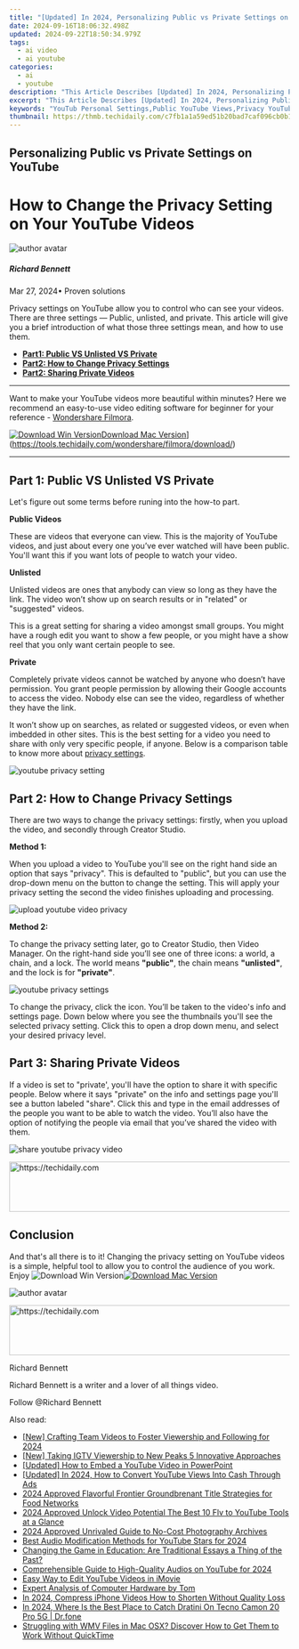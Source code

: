 ```yaml
---
title: "[Updated] In 2024, Personalizing Public vs Private Settings on YouTube"
date: 2024-09-16T18:06:32.498Z
updated: 2024-09-22T18:50:34.979Z
tags:
  - ai video
  - ai youtube
categories:
  - ai
  - youtube
description: "This Article Describes [Updated] In 2024, Personalizing Public vs Private Settings on YouTube"
excerpt: "This Article Describes [Updated] In 2024, Personalizing Public vs Private Settings on YouTube"
keywords: "YouTub Personal Settings,Public YouTube Views,Privacy YouTube Settings,YouTube Profile Customization,Private Video Options,Public Channel Preferences,Personalized YouTube Privacy"
thumbnail: https://thmb.techidaily.com/c7fb1a1a59ed51b20bad7caf096cb0b1673edc9a7909c923364a5dde19acdd7a.jpg
---
```


## Personalizing Public vs Private Settings on YouTube

# How to Change the Privacy Setting on Your YouTube Videos

![author avatar](https://images.wondershare.com/filmora/article-images/richard-bennett.jpg)

##### Richard Bennett

 Mar 27, 2024• Proven solutions

 Privacy settings on YouTube allow you to control who can see your videos. There are three settings — Public, unlisted, and private. This article will give you a brief introduction of what those three settings mean, and how to use them.

* [**Part1: Public VS Unlisted VS Private**](#part1)
* [**Part2: How to Change Privacy Settings**](#part2)
* [**Part2: Sharing Private Videos**](#part3)

---

 Want to make your YouTube videos more beautiful within minutes? Here we recommend an easy-to-use video editing software for beginner for your reference - [Wondershare Filmora](https://tools.techidaily.com/wondershare/filmora/download/).

[![Download Win Version](https://images.wondershare.com/filmora/guide/download-btn-win.jpg)](https://tools.techidaily.com/wondershare/filmora/download/)[Download Mac Version](https://images.wondershare.com/filmora/guide/download-btn-mac.jpg)](https://tools.techidaily.com/wondershare/filmora/download/)

---

## Part 1: Public VS Unlisted VS Private

 Let's figure out some terms before runing into the how-to part.

 **Public Videos**

 These are videos that everyone can view. This is the majority of YouTube videos, and just about every one you’ve ever watched will have been public. You'll want this if you want lots of people to watch your video.

 **Unlisted**

 Unlisted videos are ones that anybody can view so long as they have the link. The video won’t show up on search results or in "related" or "suggested" videos.

 This is a great setting for sharing a video amongst small groups. You might have a rough edit you want to show a few people, or you might have a show reel that you only want certain people to see.

 **Private**

 Completely private videos cannot be watched by anyone who doesn’t have permission. You grant people permission by allowing their Google accounts to access the video. Nobody else can see the video, regardless of whether they have the link.

 It won’t show up on searches, as related or suggested videos, or even when imbedded in other sites. This is the best setting for a video you need to share with only very specific people, if anyone. Below is a comparison table to know more about [privacy settings](https://support.google.com/youtube/answer/157177?co=GENIE.Platform%3DDesktop&hl=en&oco=1).

![youtube privacy setting](https://images.wondershare.com/filmora/article-images/youtube-privacy-setting.JPG)

## Part 2: How to Change Privacy Settings

 There are two ways to change the privacy settings: firstly, when you upload the video, and secondly through Creator Studio.

**Method 1:**

 When you upload a video to YouTube you'll see on the right hand side an option that says "privacy". This is defaulted to "public", but you can use the drop-down menu on the button to change the setting. This will apply your privacy setting the second the video finishes uploading and processing.

![upload youtube video privacy](https://images.wondershare.com/filmora/article-images/upload-youtube-video-privacy.jpg)

**Method 2:**

 To change the privacy setting later, go to Creator Studio, then Video Manager. On the right-hand side you’ll see one of three icons: a world, a chain, and a lock. The world means **"public"**, the chain means **"unlisted"**, and the lock is for **"private"**.

![youtube privacy settings](https://images.wondershare.com/filmora/article-images/unlisted-video.JPG)

 To change the privacy, click the icon. You’ll be taken to the video's info and settings page. Down below where you see the thumbnails you'll see the selected privacy setting. Click this to open a drop down menu, and select your desired privacy level.

## Part 3: Sharing Private Videos

 If a video is set to "private', you'll have the option to share it with specific people. Below where it says "private" on the info and settings page you'll see a button labeled "share". Click this and type in the email addresses of the people you want to be able to watch the video. You’ll also have the option of notifying the people via email that you’ve shared the video with them.

![share youtube privacy video](https://images.wondershare.com/filmora/article-images/share-private-video.JPG)

<!-- affiliate ads begin -->
<a href="https://appsumo.8odi.net/c/5597632/2105860/7443" target="_top" id="2105860">
  <img src="//a.impactradius-go.com/display-ad/7443-2105860" border="0" alt="https://techidaily.com" width="728" height="90"/>
</a>
<img height="0" width="0" src="https://appsumo.8odi.net/i/5597632/2105860/7443" style="position:absolute;visibility:hidden;" border="0" />
<!-- affiliate ads end -->

## Conclusion

 And that's all there is to it! Changing the privacy setting on YouTube videos is a simple, helpful tool to allow you to control the audience of you work. Enjoy ![![Download Win Version](https://images.wondershare.com/filmora/guide/download-btn-win.jpg)](https://tools.techidaily.com/wondershare/filmora/download/)[![Download Mac Version](https://images.wondershare.com/filmora/guide/download-btn-mac.jpg)](https://tools.techidaily.com/wondershare/filmora/download/)

![author avatar](https://images.wondershare.com/filmora/article-images/richard-bennett.jpg)

<!-- affiliate ads begin -->
<a href="https://appsumo.8odi.net/c/5597632/2068425/7443" target="_top" id="2068425">
  <img src="//a.impactradius-go.com/display-ad/7443-2068425" border="0" alt="https://techidaily.com" width="728" height="90"/>
</a>
<img height="0" width="0" src="https://appsumo.8odi.net/i/5597632/2068425/7443" style="position:absolute;visibility:hidden;" border="0" />
<!-- affiliate ads end -->

Richard Bennett

Richard Bennett is a writer and a lover of all things video.

Follow @Richard Bennett

<ins class="adsbygoogle"
     style="display:block"
     data-ad-format="autorelaxed"
     data-ad-client="ca-pub-7571918770474297"
     data-ad-slot="1223367746"></ins>

<ins class="adsbygoogle"
     style="display:block"
     data-ad-client="ca-pub-7571918770474297"
     data-ad-slot="8358498916"
     data-ad-format="auto"
     data-full-width-responsive="true"></ins>

<span class="atpl-alsoreadstyle">Also read:</span>
<div><ul>
<li><a href="https://youtube-lab.techidaily.com/rafting-team-videos-to-foster-viewership-and-following-for-2024/"><u>[New] Crafting Team Videos to Foster Viewership and Following for 2024</u></a></li>
<li><a href="https://instagram-video-recordings.techidaily.com/new-taking-igtv-viewership-to-new-peaks-5-innovative-approaches/"><u>[New] Taking IGTV Viewership to New Peaks 5 Innovative Approaches</u></a></li>
<li><a href="https://youtube-lab.techidaily.com/ed-how-to-embed-a-youtube-video-in-powerpoint/"><u>[Updated] How to Embed a YouTube Video in PowerPoint</u></a></li>
<li><a href="https://youtube-lab.techidaily.com/ed-in-2024-how-to-convert-youtube-views-into-cash-through-ads/"><u>[Updated] In 2024, How to Convert YouTube Views Into Cash Through Ads</u></a></li>
<li><a href="https://youtube-lab.techidaily.com/approved-flavorful-frontier-groundbrenant-title-strategies-for-food-networks/"><u>2024 Approved Flavorful Frontier Groundbrenant Title Strategies for Food Networks</u></a></li>
<li><a href="https://youtube-lab.techidaily.com/approved-unlock-video-potential-the-best-10-flv-to-youtube-tools-at-a-glance/"><u>2024 Approved Unlock Video Potential The Best 10 Flv to YouTube Tools at a Glance</u></a></li>
<li><a href="https://some-approaches.techidaily.com/2024-approved-unrivaled-guide-to-no-cost-photography-archives/"><u>2024 Approved Unrivaled Guide to No-Cost Photography Archives</u></a></li>
<li><a href="https://youtube-lab.techidaily.com/audio-modification-methods-for-youtube-stars-for-2024/"><u>Best Audio Modification Methods for YouTube Stars for 2024</u></a></li>
<li><a href="https://tech-hub.techidaily.com/changing-the-game-in-education-are-traditional-essays-a-thing-of-the-past/"><u>Changing the Game in Education: Are Traditional Essays a Thing of the Past?</u></a></li>
<li><a href="https://youtube-lab.techidaily.com/ehensible-guide-to-high-quality-audios-on-youtube-for-2024/"><u>Comprehensible Guide to High-Quality Audios on YouTube for 2024</u></a></li>
<li><a href="https://youtube-clips.techidaily.com/easy-way-to-edit-youtube-videos-in-imovie/"><u>Easy Way to Edit YouTube Videos in iMovie</u></a></li>
<li><a href="https://hardware-tips.techidaily.com/expert-analysis-of-computer-hardware-by-tom/"><u>Expert Analysis of Computer Hardware by Tom</u></a></li>
<li><a href="https://fox-boxes.techidaily.com/in-2024-compress-iphone-videos-how-to-shorten-without-quality-loss/"><u>In 2024, Compress iPhone Videos How to Shorten Without Quality Loss</u></a></li>
<li><a href="https://android-pokemon-go.techidaily.com/in-2024-where-is-the-best-place-to-catch-dratini-on-tecno-camon-20-pro-5g-drfone-by-drfone-virtual-android/"><u>In 2024, Where Is the Best Place to Catch Dratini On Tecno Camon 20 Pro 5G | Dr.fone</u></a></li>
<li><a href="https://some-approaches.techidaily.com/struggling-with-wmv-files-in-mac-osx-discover-how-to-get-them-to-work-without-quicktime/"><u>Struggling with WMV Files in Mac OSX? Discover How to Get Them to Work Without QuickTime</u></a></li>
</ul></div>

